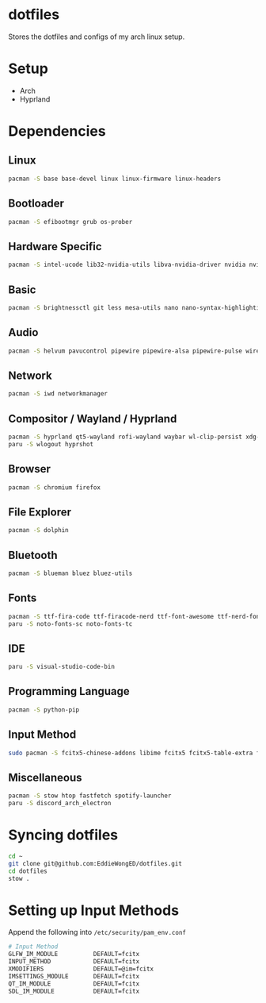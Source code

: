 # dotfiles

Stores the dotfiles and configs of my arch linux setup.

# Setup

-   Arch
-   Hyprland

# Dependencies

## Linux

```bash
pacman -S base base-devel linux linux-firmware linux-headers
```

## Bootloader

```bash
pacman -S efibootmgr grub os-prober
```

## Hardware Specific

```bash
pacman -S intel-ucode lib32-nvidia-utils libva-nvidia-driver nvidia nvidia-settings nvidia-utils
```

## Basic

```bash
pacman -S brightnessctl git less mesa-utils nano nano-syntax-highlighting openssh sudo tree vim wget zsh bc
```

## Audio

```bash
pacman -S helvum pavucontrol pipewire pipewire-alsa pipewire-pulse wireplumber
```

## Network

```bash
pacman -S iwd networkmanager
```

## Compositor / Wayland / Hyprland

```bash
pacman -S hyprland qt5-wayland rofi-wayland waybar wl-clip-persist xdg-desktop-portal-hyprland hyprpaper hypridle hyprlock copyq swaync polkit-kde-agent
paru -S wlogout hyprshot
```

## Browser

```bash
pacman -S chromium firefox
```

## File Explorer

```bash
pacman -S dolphin
```

## Bluetooth

```bash
pacman -S blueman bluez bluez-utils
```

## Fonts

```bash
pacman -S ttf-fira-code ttf-firacode-nerd ttf-font-awesome ttf-nerd-fonts-symbols inter-font noto-fonts noto-fonts-cjk noto-fonts-emoji
paru -S noto-fonts-sc noto-fonts-tc
```

## IDE

```bash
paru -S visual-studio-code-bin
```

## Programming Language

```bash
pacman -S python-pip
```

## Input Method

```bash
sudo pacman -S fcitx5-chinese-addons libime fcitx5 fcitx5-table-extra fcitx5-config-qt fcitx5-gtk gtk2 gtk3 gtk4
```

## Miscellaneous

```bash
pacman -S stow htop fastfetch spotify-launcher
paru -S discord_arch_electron
```

# Syncing dotfiles

```bash
cd ~
git clone git@github.com:EddieWongED/dotfiles.git
cd dotfiles
stow .
```

# Setting up Input Methods

Append the following into `/etc/security/pam_env.conf`

```bash
# Input Method
GLFW_IM_MODULE          DEFAULT=fcitx
INPUT_METHOD            DEFAULT=fcitx
XMODIFIERS              DEFAULT=@im=fcitx
IMSETTINGS_MODULE       DEFAULT=fcitx
QT_IM_MODULE            DEFAULT=fcitx
SDL_IM_MODULE           DEFAULT=fcitx
```
